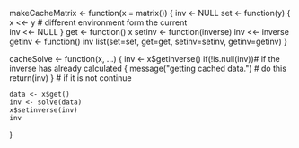 makeCacheMatrix <- function(x = matrix()) {
    inv <- NULL
    set <- function(y) {
        x <<- y  # different environment form the current  
        inv <<- NULL
    }
    get <- function() x
    setinv <- function(inverse) inv <<- inverse
    getinv <- function() inv
    list(set=set, get=get, setinv=setinv, getinv=getinv)
}

cacheSolve <- function(x, ...) {
    inv <- x$getinverse()
    if(!is.null(inv))# if the inverse has already calculated {
        message("getting cached data.") # do this
        return(inv)
    }
    # if it is not continue
    
    data <- x$get()
    inv <- solve(data)
    x$setinverse(inv)
    inv
}
